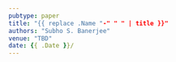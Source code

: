 ```yaml
---
pubtype: paper
title: "{{ replace .Name "-" " " | title }}"
authors: "Subho S. Banerjee"
venue: "TBD"
date: {{ .Date }}/
---
```

